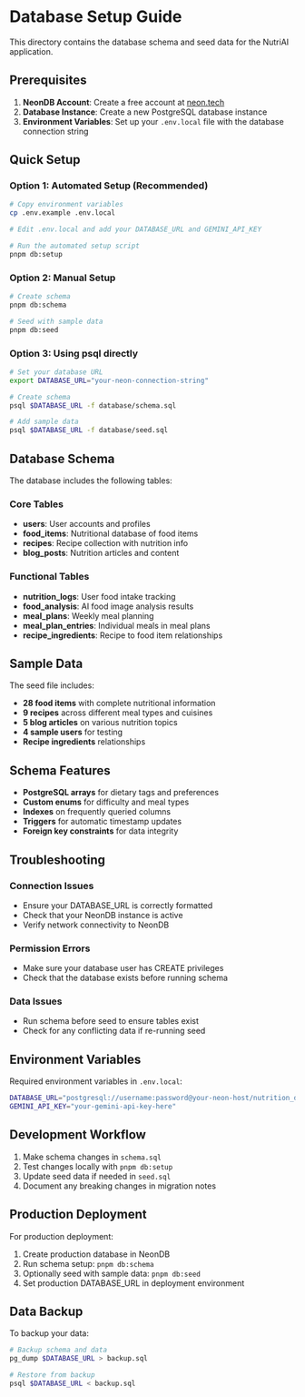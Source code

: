 # Database Setup Guide

This directory contains the database schema and seed data for the NutriAI application.

## Prerequisites

1. **NeonDB Account**: Create a free account at [neon.tech](https://neon.tech)
2. **Database Instance**: Create a new PostgreSQL database instance
3. **Environment Variables**: Set up your `.env.local` file with the database connection string

## Quick Setup

### Option 1: Automated Setup (Recommended)

```bash
# Copy environment variables
cp .env.example .env.local

# Edit .env.local and add your DATABASE_URL and GEMINI_API_KEY

# Run the automated setup script
pnpm db:setup
```

### Option 2: Manual Setup

```bash
# Create schema
pnpm db:schema

# Seed with sample data
pnpm db:seed
```

### Option 3: Using psql directly

```bash
# Set your database URL
export DATABASE_URL="your-neon-connection-string"

# Create schema
psql $DATABASE_URL -f database/schema.sql

# Add sample data
psql $DATABASE_URL -f database/seed.sql
```

## Database Schema

The database includes the following tables:

### Core Tables
- **users**: User accounts and profiles
- **food_items**: Nutritional database of food items
- **recipes**: Recipe collection with nutrition info
- **blog_posts**: Nutrition articles and content

### Functional Tables
- **nutrition_logs**: User food intake tracking
- **food_analysis**: AI food image analysis results
- **meal_plans**: Weekly meal planning
- **meal_plan_entries**: Individual meals in meal plans
- **recipe_ingredients**: Recipe to food item relationships

## Sample Data

The seed file includes:
- **28 food items** with complete nutritional information
- **9 recipes** across different meal types and cuisines
- **5 blog articles** on various nutrition topics
- **4 sample users** for testing
- **Recipe ingredients** relationships

## Schema Features

- **PostgreSQL arrays** for dietary tags and preferences
- **Custom enums** for difficulty and meal types
- **Indexes** on frequently queried columns
- **Triggers** for automatic timestamp updates
- **Foreign key constraints** for data integrity

## Troubleshooting

### Connection Issues
- Ensure your DATABASE_URL is correctly formatted
- Check that your NeonDB instance is active
- Verify network connectivity to NeonDB

### Permission Errors
- Make sure your database user has CREATE privileges
- Check that the database exists before running schema

### Data Issues
- Run schema before seed to ensure tables exist
- Check for any conflicting data if re-running seed

## Environment Variables

Required environment variables in `.env.local`:

```bash
DATABASE_URL="postgresql://username:password@your-neon-host/nutrition_db"
GEMINI_API_KEY="your-gemini-api-key-here"
```

## Development Workflow

1. Make schema changes in `schema.sql`
2. Test changes locally with `pnpm db:setup`
3. Update seed data if needed in `seed.sql`
4. Document any breaking changes in migration notes

## Production Deployment

For production deployment:

1. Create production database in NeonDB
2. Run schema setup: `pnpm db:schema`
3. Optionally seed with sample data: `pnpm db:seed`
4. Set production DATABASE_URL in deployment environment

## Data Backup

To backup your data:

```bash
# Backup schema and data
pg_dump $DATABASE_URL > backup.sql

# Restore from backup
psql $DATABASE_URL < backup.sql
```